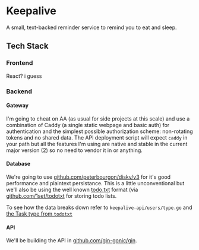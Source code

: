 # Keepalive

A small, text-backed reminder service to remind you to eat and sleep.

## Tech Stack

### Frontend

React? i guess

### Backend

#### Gateway

I'm going to cheat on AA (as usual for side projects at this scale) and use a combination of Caddy (a single static webpage and basic auth) for authentication and the simplest possible authorization scheme: non-rotating tokens and no shared data. The API deployment script will expect `caddy` in your path but all the features I'm using are native and stable in the current major version (2) so no need to vendor it in or anything.

#### Database

We're going to use [github.com/peterbourgon/diskv/v3](https://github.com/peterbourgon/diskv) for it's good performance and plaintext persistance. This is a little unconventional but we'll also be using the well known [todo.txt](http://todotxt.org/) format (via [github.com/1set/todotxt](https://github.com/1set/todotxt) for storing todo lists.

To see how the data breaks down refer to `keepalive-api/users/type.go` and [the Task type from `todotxt`](https://pkg.go.dev/github.com/1set/todotxt#Task)

#### API

We'll be building the API in [github.com/gin-gonic/gin](https://github.com/gin-gonic/gin).

